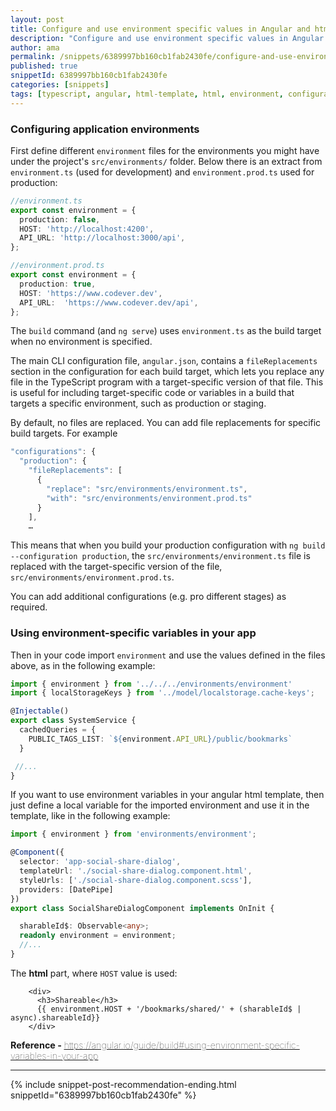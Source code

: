 ```yaml
---
layout: post
title: Configure and use environment specific values in Angular and html template
description: "Configure and use environment specific values in Angular and html template codever code snippet"
author: ama
permalink: /snippets/6389997bb160cb1fab2430fe/configure-and-use-environment-specific-values-in-angular-and-html-template
published: true
snippetId: 6389997bb160cb1fab2430fe
categories: [snippets]
tags: [typescript, angular, html-template, html, environment, configuration, codever-snippets]
---
```


### Configuring application environments

First define different `environment` files for the environments you might have under the project's `src/environments/` folder.
Below there is an extract from `environment.ts` (used for development) and `environment.prod.ts` used for production:

```typescript
//environment.ts
export const environment = {
  production: false,
  HOST: 'http://localhost:4200',
  API_URL: 'http://localhost:3000/api',
};

//environment.prod.ts
export const environment = {
  production: true,
  HOST: 'https://www.codever.dev',
  API_URL:  'https://www.codever.dev/api',
};
```

The `build` command (and `ng serve`) uses `environment.ts` as the build target when no environment is specified.

The main CLI configuration file, `angular.json`, contains a `fileReplacements` section in the configuration for each build target,
which lets you replace any file in the TypeScript program with a target-specific version of that file.
This is useful for including target-specific code or variables in a build that targets a specific environment, such as production or staging.

By default, no files are replaced. You can add file replacements for specific build targets. For example

```typescript
"configurations": {
  "production": {
    "fileReplacements": [
      {
        "replace": "src/environments/environment.ts",
        "with": "src/environments/environment.prod.ts"
      }
    ],
    …
```

This means that when you build your production configuration with `ng build --configuration production`,
the `src/environments/environment.ts` file is replaced with the target-specific version of the file, `src/environments/environment.prod.ts`.

You can add additional configurations (e.g. pro different stages) as required.

### Using environment-specific variables in your app

Then in your code import `environment` and use the values defined in the files above, as in the following example:

```typescript
import { environment } from '../../../environments/environment'
import { localStorageKeys } from '../model/localstorage.cache-keys';

@Injectable()
export class SystemService {
  cachedQueries = {
    PUBLIC_TAGS_LIST: `${environment.API_URL}/public/bookmarks`
  }

 //...
}
```

If you want to use environment variables in your angular html template,
then just define a local variable for the imported environment and use it in the template, like in the following example:


```typescript
import { environment } from 'environments/environment';

@Component({
  selector: 'app-social-share-dialog',
  templateUrl: './social-share-dialog.component.html',
  styleUrls: ['./social-share-dialog.component.scss'],
  providers: [DatePipe]
})
export class SocialShareDialogComponent implements OnInit {

  sharableId$: Observable<any>;
  readonly environment = environment;
  //...
}
```

The **html** part, where `HOST` value is used:

```
    <div>
      <h3>Shareable</h3>
      {{ environment.HOST + '/bookmarks/shared/' + (sharableId$ | async).shareableId}}
    </div>
```

<span style="font-size: 0.9rem">
  <strong>Reference - </strong>
  <a href="https://angular.io/guide/build#using-environment-specific-variables-in-your-app" target="_blank" style="font-weight: lighter">
     https://angular.io/guide/build#using-environment-specific-variables-in-your-app
  </a>
</span>

<hr/>


 {% include snippet-post-recommendation-ending.html snippetId="6389997bb160cb1fab2430fe" %}
